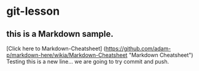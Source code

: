 # git-lesson
## this is a Markdown sample.
[Click here to Markdown-Cheatsheet] (https://github.com/adam-p/markdown-here/wikia/Markdown-Cheatsheet "Markdown Cheatsheet")
Testing this is a new line... we are going to try commit and push.
